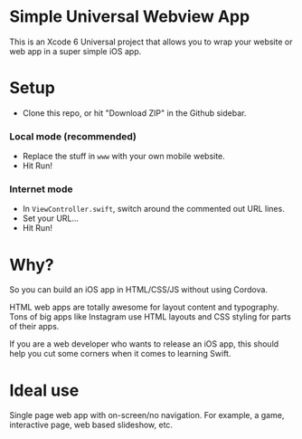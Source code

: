 # Simple Universal Webview App

This is an Xcode 6 Universal project that allows you to wrap your website or web app in a super simple iOS app.

# Setup
- Clone this repo, or hit "Download ZIP" in the Github sidebar.

### Local mode (recommended)
- Replace the stuff in `www` with your own mobile website.
- Hit Run!

### Internet mode
- In `ViewController.swift`, switch around the commented out URL lines.
- Set your URL...
- Hit Run!

# Why?

So you can build an iOS app in HTML/CSS/JS without using Cordova. 

HTML web apps are totally awesome for layout content and typography. Tons of big apps like Instagram use HTML layouts and CSS styling for parts of their apps.

If you are a web developer who wants to release an iOS app, this should help you cut some corners when it comes to learning Swift.

# Ideal use

Single page web app with on-screen/no navigation. For example, a game, interactive page, web based slideshow, etc.
